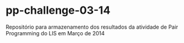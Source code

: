 pp-challenge-03-14
==================

Repositório para armazenamento dos resultados da atividade de Pair Programming do LIS em Março de 2014
